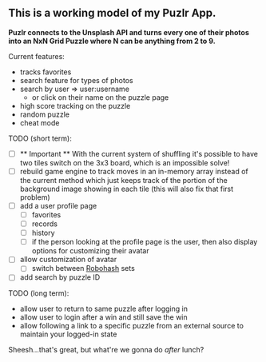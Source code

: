 ## This is a working model of my Puzlr App.

**Puzlr connects to the Unsplash API and turns every one of their photos into an NxN Grid Puzzle where N can be anything from 2 to 9.** 

Current features:
  - tracks favorites
  - search feature for types of photos
  - search by user => user:username
    - or click on their name on the puzzle page
  - high score tracking on the puzzle
  - random puzzle
  - cheat mode

TODO (short term): 

 - [ ] ** Important ** With the current system of shuffling it's possible to have two tiles switch on the
 3x3 board, which is an impossible solve!
 - [ ] rebuild game engine to track moves in an in-memory array instead of the current method which just keeps track of the portion of the background image showing in each tile (this will also fix that first problem)
 - [ ] add a user profile page
   - [ ] favorites
   - [ ] records
   - [ ] history
   - [ ] if the person looking at the profile page is the user, then also display options for customizing their avatar
- [ ] allow customization of avatar
   - [ ] switch between [Robohash](https://robohash.org/) sets
- [ ] add search by puzzle ID

TODO (long term):

 - allow user to return to same puzzle after logging in
 - allow user to login after a win and still save the win
 - allow following a link to a specific puzzle from an external source to maintain your logged-in state

Sheesh...that's great, but what're we gonna do _after_ lunch?